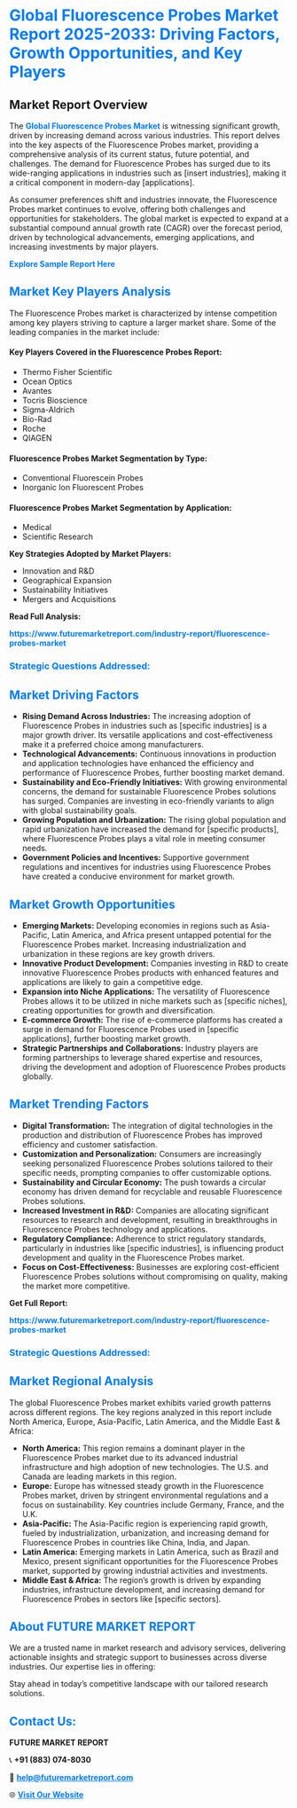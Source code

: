 <h1 style="color: #007BFF;">Global Fluorescence Probes Market Report 2025-2033: Driving Factors, Growth Opportunities, and Key Players</h1>

<section id="overview">
<h2>Market Report Overview</h2>
<p>The <a href="https://www.futuremarketreport.com/industry-report/fluorescence-probes-market" style="color: #007BFF; text-decoration: none;"><strong>Global Fluorescence Probes Market</strong></a> is witnessing significant growth, driven by increasing demand across various industries. This report delves into the key aspects of the Fluorescence Probes market, providing a comprehensive analysis of its current status, future potential, and challenges. The demand for Fluorescence Probes has surged due to its wide-ranging applications in industries such as [insert industries], making it a critical component in modern-day [applications].</p>
<p>As consumer preferences shift and industries innovate, the Fluorescence Probes market continues to evolve, offering both challenges and opportunities for stakeholders. The global market is expected to expand at a substantial compound annual growth rate (CAGR) over the forecast period, driven by technological advancements, emerging applications, and increasing investments by major players.</p>
</section>

<section id="overview">
<p><a href="https://www.futuremarketreport.com/request-sample/reportId=86007" style="color: #007BFF; text-decoration: none;"><strong>Explore Sample Report Here</strong></a></p>
</section>

<section id="key-players">
<h2 style="color: #007BFF;">Market Key Players Analysis</h2>
<p>The Fluorescence Probes market is characterized by intense competition among key players striving to capture a larger market share. Some of the leading companies in the market include:</p>
<h4>Key Players Covered in the Fluorescence Probes Report:</h4>
<ul><li>Thermo Fisher Scientific</li><li>Ocean Optics</li><li>Avantes</li><li>Tocris Bioscience</li><li>Sigma-Aldrich</li><li>Bio-Rad</li><li>Roche</li><li>QIAGEN</li></ul>
<h4>Fluorescence Probes Market Segmentation by Type:</h4>
<ul><li>Conventional Fluorescein Probes</li><li>Inorganic Ion Fluorescent Probes</li></ul>

<h4>Fluorescence Probes Market Segmentation by Application:</h4>
<ul><li>Medical</li><li>Scientific Research</li></ul>
<p><strong>Key Strategies Adopted by Market Players:</strong></p>
<ul>
<li>Innovation and R&D</li>
<li>Geographical Expansion</li>
<li>Sustainability Initiatives</li>
<li>Mergers and Acquisitions</li>
</ul>
</section>

<section>
<p><strong>Read Full Analysis: </strong></p><a href="https://www.futuremarketreport.com/industry-report/fluorescence-probes-market" style="color: #007BFF; text-decoration: none;"><strong>https://www.futuremarketreport.com/industry-report/fluorescence-probes-market</strong></a>
<h3 style="color: #007BFF;">Strategic Questions Addressed:</h3>
</section>

<section id="driving-factors">
<h2 style="color: #007BFF;">Market Driving Factors</h2>
<ul>
<li><strong>Rising Demand Across Industries:</strong> The increasing adoption of Fluorescence Probes in industries such as [specific industries] is a major growth driver. Its versatile applications and cost-effectiveness make it a preferred choice among manufacturers.</li>
<li><strong>Technological Advancements:</strong> Continuous innovations in production and application technologies have enhanced the efficiency and performance of Fluorescence Probes, further boosting market demand.</li>
<li><strong>Sustainability and Eco-Friendly Initiatives:</strong> With growing environmental concerns, the demand for sustainable Fluorescence Probes solutions has surged. Companies are investing in eco-friendly variants to align with global sustainability goals.</li>
<li><strong>Growing Population and Urbanization:</strong> The rising global population and rapid urbanization have increased the demand for [specific products], where Fluorescence Probes plays a vital role in meeting consumer needs.</li>
<li><strong>Government Policies and Incentives:</strong> Supportive government regulations and incentives for industries using Fluorescence Probes have created a conducive environment for market growth.</li>
</ul>
</section>

<section id="growth-opportunities">
<h2 style="color: #007BFF;">Market Growth Opportunities</h2>
<ul>
<li><strong>Emerging Markets:</strong> Developing economies in regions such as Asia-Pacific, Latin America, and Africa present untapped potential for the Fluorescence Probes market. Increasing industrialization and urbanization in these regions are key growth drivers.</li>
<li><strong>Innovative Product Development:</strong> Companies investing in R&D to create innovative Fluorescence Probes products with enhanced features and applications are likely to gain a competitive edge.</li>
<li><strong>Expansion into Niche Applications:</strong> The versatility of Fluorescence Probes allows it to be utilized in niche markets such as [specific niches], creating opportunities for growth and diversification.</li>
<li><strong>E-commerce Growth:</strong> The rise of e-commerce platforms has created a surge in demand for Fluorescence Probes used in [specific applications], further boosting market growth.</li>
<li><strong>Strategic Partnerships and Collaborations:</strong> Industry players are forming partnerships to leverage shared expertise and resources, driving the development and adoption of Fluorescence Probes products globally.</li>
</ul>
</section>

<section id="trending-factors">
<h2 style="color: #007BFF;">Market Trending Factors</h2>
<ul>
<li><strong>Digital Transformation:</strong> The integration of digital technologies in the production and distribution of Fluorescence Probes has improved efficiency and customer satisfaction.</li>
<li><strong>Customization and Personalization:</strong> Consumers are increasingly seeking personalized Fluorescence Probes solutions tailored to their specific needs, prompting companies to offer customizable options.</li>
<li><strong>Sustainability and Circular Economy:</strong> The push towards a circular economy has driven demand for recyclable and reusable Fluorescence Probes solutions.</li>
<li><strong>Increased Investment in R&D:</strong> Companies are allocating significant resources to research and development, resulting in breakthroughs in Fluorescence Probes technology and applications.</li>
<li><strong>Regulatory Compliance:</strong> Adherence to strict regulatory standards, particularly in industries like [specific industries], is influencing product development and quality in the Fluorescence Probes market.</li>
<li><strong>Focus on Cost-Effectiveness:</strong> Businesses are exploring cost-efficient Fluorescence Probes solutions without compromising on quality, making the market more competitive.</li>
</ul>
</section>

<section>
<p><strong>Get Full Report: </strong></p><a href="https://www.futuremarketreport.com/industry-report/fluorescence-probes-market" style="color: #007BFF; text-decoration: none;"><strong>https://www.futuremarketreport.com/industry-report/fluorescence-probes-market</strong></a>
<h3 style="color: #007BFF;">Strategic Questions Addressed:</h3>
</section>


<section id="regional-analysis">
<h2 style="color: #007BFF;">Market Regional Analysis</h2>
<p>The global Fluorescence Probes market exhibits varied growth patterns across different regions. The key regions analyzed in this report include North America, Europe, Asia-Pacific, Latin America, and the Middle East & Africa:</p>
<ul>
<li><strong>North America:</strong> This region remains a dominant player in the Fluorescence Probes market due to its advanced industrial infrastructure and high adoption of new technologies. The U.S. and Canada are leading markets in this region.</li>
<li><strong>Europe:</strong> Europe has witnessed steady growth in the Fluorescence Probes market, driven by stringent environmental regulations and a focus on sustainability. Key countries include Germany, France, and the U.K.</li>
<li><strong>Asia-Pacific:</strong> The Asia-Pacific region is experiencing rapid growth, fueled by industrialization, urbanization, and increasing demand for Fluorescence Probes in countries like China, India, and Japan.</li>
<li><strong>Latin America:</strong> Emerging markets in Latin America, such as Brazil and Mexico, present significant opportunities for the Fluorescence Probes market, supported by growing industrial activities and investments.</li>
<li><strong>Middle East & Africa:</strong> The region’s growth is driven by expanding industries, infrastructure development, and increasing demand for Fluorescence Probes in sectors like [specific sectors].</li>
</ul>
</section>

<footer>
<h2 style="color: #007BFF;">About FUTURE MARKET REPORT</h2>
<p>We are a trusted name in market research and advisory services, delivering actionable insights and strategic support to businesses across diverse industries. Our expertise lies in offering:</p>

<p>Stay ahead in today’s competitive landscape with our tailored research solutions.</p>

<h2 style="color: #007BFF;">Contact Us:</h2>
<p><strong>FUTURE MARKET REPORT</strong></p>
<p>📞 <strong>+91 (883) 074-8030</strong></p>
<p>📧 <strong><a href="mailto:help@futuremarketreport.com" style="color: #007BFF;">help@futuremarketreport.com</a></strong></p>
<p>🌐 <strong><a href="https://www.futuremarketreport.com/" style="color: #007BFF;">Visit Our Website</a></strong></p>
</footer>